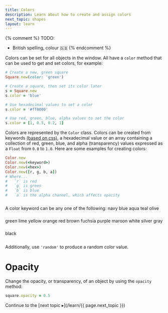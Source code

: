 ```yaml
---
title: Colors
description: Learn about how to create and assign colors
next_topic: shapes
layout: learn
---
```


{% comment %}
TODO:
  - British spelling, colour 🇬🇧
{% endcomment %}


Colors can be set for all objects in the window. All have a `color` method that can be used to get and set colors, for example:

```ruby
# Create a new, green square
Square.new(color: 'green')

# Create a square, then set its color later
s = Square.new
s.color = 'blue'

# Use hexadecimal values to set a color
s.color = '#ff0000'

# Use red, green, blue, alpha values to set the color
s.color = [1, 0.5, 0.2, 1]
```

Colors are represented by the `Color` class. Colors can be created from keywords [(based on css)](http://clrs.cc/), a hexadecimal value or an array containing a collection of red, green, blue, and alpha (transparency) values expressed as a `Float` from `0.0` to `1.0`. Here are some examples for creating colors:

```ruby
Color.new
Color.new(<keyword>)
Color.new(<hex>)
Color.new([r, g, b, a])
# Where...
#   `r` is red
#   `g` is green
#   `b` is blue
#   `a` is the alpha channel, which affects opacity
```

<p style="line-height:2.5rem">A color keyword can be any one of the following: <span class="color-example navy">navy</span> <span class="color-example blue">blue</span> <span class="color-example aqua">aqua</span> <span class="color-example teal">teal</span> <span class="color-example olive">olive</span> <span class="color-example green">green</span> <span class="color-example lime">lime</span> <span class="color-example yellow">yellow</span> <span class="color-example orange">orange</span> <span class="color-example red">red</span> <span class="color-example brown">brown</span> <span class="color-example fuchsia">fuchsia</span> <span class="color-example purple">purple</span> <span class="color-example maroon">maroon</span> <span class="color-example white">white</span> <span class="color-example silver">silver</span> <span class="color-example gray">gray</span> <span class="color-example black">black</span></p>

Additionally, use `'random'` to produce a random color value.

# Opacity

Change the opacity, or transparency, of an object by using the `opacity` method:

```ruby
square.opacity = 0.5
```

Continue to the [next topic ▸](/learn/{{ page.next_topic }})
